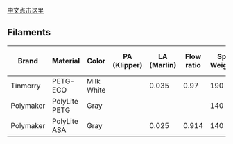 [中文点击这里](READMD_zh_CN.md)

## Filaments

| Brand     | Material      | Color      | PA (Klipper) | LA (Marlin) | Flow ratio | Spool Weight(g) | AMS Support  | Absorb moisture Level |
| --------- | ------------- | ---------- | ------------ | ----------- | ---------- | --------------- | ------------ | --------------------- |
| Tinmorry  | PETG-ECO      | Milk White |              | 0.035       | 0.97       | 190             | YES          | Middle                |
| Polymaker | PolyLite PETG | Gray       |              |             |            | 140             | YES(Adapter) | Middle                |
| Polymaker | PolyLite ASA  | Gray       |              | 0.025       | 0.914      | 140             | YES(Adapter) | Middle                |
